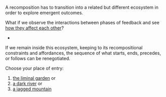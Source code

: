 A recomposition has to transition into a related but different ecosystem in order to explore emergent outcomes.

What if we observe the interactions between phases of feedback and see [how they affect each other](https://github.com/operatorjen/mcsv/)?


-


If we remain inside this ecosystem, keeping to its recompositional constraints and affordances, the sequence of what starts, ends, precedes, or follows can be renegotiated.

Choose your place of entry:

1. [the liminal garden](https://github.com/operatorjen/systems.as.games/blob/main/003.md) or
2. [a dark river](https://github.com/operatorjen/systems.as.games/blob/main/005.md) or
3. [a jagged mountain](https://github.com/operatorjen/systems.as.games/blob/main/001.md)
